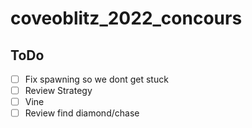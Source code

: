 # coveoblitz_2022_concours
## ToDo
- [ ] Fix spawning so we dont get stuck
- [ ] Review Strategy 
- [ ] Vine
- [ ] Review find diamond/chase
